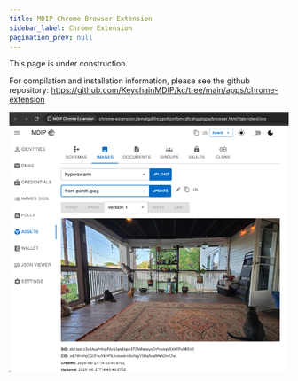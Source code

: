 ```yaml
---
title: MDIP Chrome Browser Extension
sidebar_label: Chrome Extension
pagination_prev: null
---
```


This page is under construction. 

For compilation and installation information, please see the github repository: https://github.com/KeychainMDIP/kc/tree/main/apps/chrome-extension

![Chrome Extension Sample Screen](chrome-ext.png)
